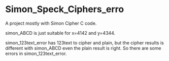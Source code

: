 # Simon_Speck_Ciphers_erro
A project mostly with Simon Cipher C code.

simon_ABCD is just suitable for x=4142 and y=4344.

simon_123text_error has 123text to cipher and plain, but the cipher results is different with simon_ABCD even the plain result is right. So there are some errors in simon_123text_error.
